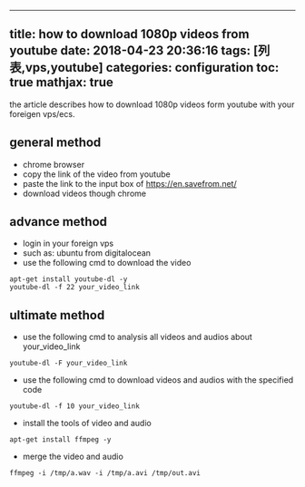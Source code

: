 
---
title: how to download 1080p videos from youtube
date: 2018-04-23 20:36:16
tags: [列表,vps,youtube]
categories: configuration
toc: true
mathjax: true
---

the article describes how to download 1080p videos form youtube with your foreigen vps/ecs.

<!-- more -->

## general method
- chrome browser
- copy the link of the video from youtube
- paste the link to the input box of https://en.savefrom.net/
- download videos though chrome

## advance method
- login in your foreign vps
- such as: ubuntu from digitalocean
- use the following cmd to download the video
```
apt-get install youtube-dl -y
youtube-dl -f 22 your_video_link
```

## ultimate method
- use the following cmd to analysis all videos and audios about your_video_link
```
youtube-dl -F your_video_link
```

- use the following cmd to download videos and audios with the specified code
```
youtube-dl -f 10 your_video_link
```

- install the tools of video and audio
```
apt-get install ffmpeg -y
```

- merge the video and audio
```
ffmpeg -i /tmp/a.wav -i /tmp/a.avi /tmp/out.avi
```
